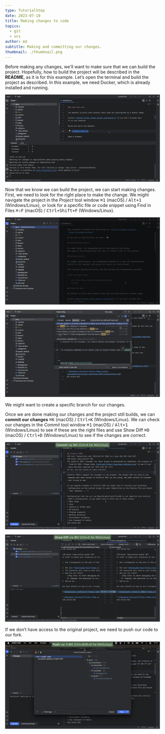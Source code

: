 ```yaml
---
type: TutorialStep
date: 2023-07-10
title: Making changes to code
topics:
  - git
  - vcs
author: md
subtitle: Making and committing our changes.
thumbnail: ./thumbnail.png
---
```


Before making any changes, we'll want to make sure that we can build the project. Hopefully, how to build the project will be described in the **README**, as it is for this example. Let’s open the terminal and build the project as described. In this example, we need Docker, which is already installed and running.

![Build the project](build-project.png)

Now that we know we can build the project, we can start making changes. First, we need to look for the right place to make the change. We might navigate the project in the _Project_ tool window <kbd>⌘1</kbd> (macOS) / <kbd>Alt+1</kbd> (Windows/Linux), or look for a specific file or code snippet using Find in Files <kbd>⌘⇧F</kbd> (macOS) / <kbd>Ctrl+Shift+F</kbd> (Windows/Linux).

![Project tool window](project-tool-window.png)

![Find in files](find-in-files.png)

We might want to create a specific branch for our changes.

Once we are done making our changes and the project still builds, we can **commit our changes** <kbd>⌘K</kbd> (macOS) / <kbd>Ctrl+K</kbd> (Windows/Linux). We can check our changes in the _Commit_ tool window <kbd>⌘1</kbd> (macOS) / <kbd>Alt+1</kbd> (Windows/Linux) to see if these are the right files and use Show Diff <kbd>⌘D</kbd> (macOS) / <kbd>Ctrl+D</kbd> (Windows/Linux) to see if the changes are correct.

![Commit changes](commit-window.png)

![Check the differences](show-diff.png)

If we don’t have access to the original project, we need to push our code to our fork.

![Push](push.png)
